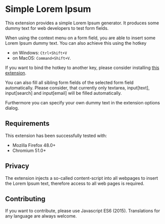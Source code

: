 # Simple Lorem Ipsum

This extension provides a simple Lorem Ipsum generator.
It produces some dummy text for web developers to test form fields.

When using the context menu on a form field, you are able to insert some 
Lorem Ipsum dummy text. You can also achieve this using the hotkey 
- on Windows: ```Ctrl+Shift+V``` 
- on MacOS: ```Command+Shift+V```.

If you want to bind the hotkey to another key, please consider installing
[this extension](https://addons.mozilla.org/en-US/firefox/addon/s3menu-wizard/).

You can also fill all sibling form fields of the selected form field automatically.
Please consider, that currently only textarea, 
input[text], input[search] and input[email] will be filled automatically.

Furthermore you can specify your own dummy text in the extension options dialog.


## Requirements

This extension has been successfully tested with:
- Mozilla Firefox 48.0+
- Chromium 51.0+


## Privacy

The extension injects a so-called content-script into all webpages to insert
the Lorem Ipsum text, therefore access to all web pages is required.


## Contributing

If you want to contribute, please use Javascript ES6 (2015).
Translations for any language are always welcome.
